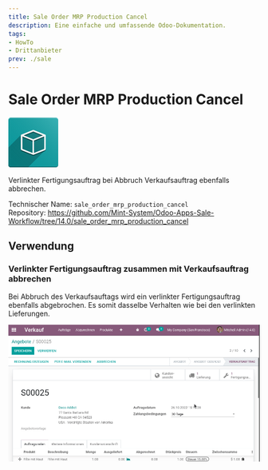 ```yaml
---
title: Sale Order MRP Production Cancel
description: Eine einfache und umfassende Odoo-Dokumentation.
tags:
- HowTo
- Drittanbieter
prev: ./sale
---
```

# Sale Order MRP Production Cancel
![icon_oms_box](assets/icon_oms_box.png)

Verlinkter Fertigungsauftrag bei Abbruch Verkaufsauftrag ebenfalls abbrechen.

Technischer Name: `sale_order_mrp_production_cancel`\
Repository: <https://github.com/Mint-System/Odoo-Apps-Sale-Workflow/tree/14.0/sale_order_mrp_production_cancel>

## Verwendung

### Verlinkter Fertigungsauftrag zusammen mit Verkaufsauftrag abbrechen

Bei Abbruch des Verkaufsauftags wird ein verlinkter Fertigungsauftrag ebenfalls abgebrochen. Es somit dasselbe Verhalten wie bei den verlinkten Lieferungen.

![Sale Order MRP Production Cancel](assets/Sale%20Order%20MRP%20Production%20Cancel.gif)